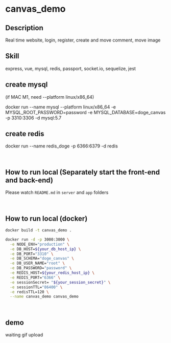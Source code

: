 # canvas_demo
## Description
Real time website, login, register, create and move comment, move image
## Skill
express, vue, mysql, redis, passport, socket.io, sequelize, jest

## create mysql
(if MAC M1, need --platform linux/x86_64)

docker run --name mysql --platform linux/x86_64 -e MYSQL_ROOT_PASSWORD=password -e MYSQL_DATABASE=doge_canvas  -p 3310:3306 -d mysql:5.7

## create redis
docker run --name redis_doge -p 6366:6379 -d redis


<br/>

## How to run local (Separately start the front-end and back-end)
Please watch `README.md` in `server` and `app` folders

<br/>

## How to run local (docker)

```sh
docker build -t canvas_demo .

docker run -d -p 3000:3000 \
  -e NODE_ENV="production" \
  -e DB_HOST=${your_db_host_ip} \
  -e DB_PORT="3310" \
  -e DB_SCHEMA="doge_canvas" \
  -e DB_USER_NAME="root" \
  -e DB_PASSWORD="password" \
  -e REDIS_HOST=${your_redis_host_ip} \
  -e REDIS_PORT="6366" \
  -e sessionSecret= "${your_session_secret}" \
  -e sessionTTL="86400" \
  -e redisTTL=120 \
  --name canvas_demo canvas_demo
```

<br/>

## demo
waiting gif upload